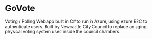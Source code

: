 # GoVote
Voting / Polling Web app built in C# to run in Azure, using Azure B2C to authenticate users.  Built by Newcastle City Council to replace an aging physical voting system used inside the council chambers. 
